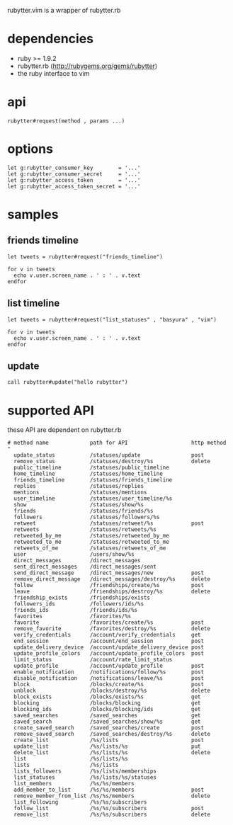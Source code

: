 
rubytter.vim is a wrapper of rubytter.rb

# dependencies
  - ruby >= 1.9.2
  - rubytter.rb (http://rubygems.org/gems/rubytter)
  - the ruby interface to vim

# api

    rubytter#request(method , params ...)

# options

    let g:rubytter_consumer_key        = '...'
    let g:rubytter_consumer_secret     = '...'
    let g:rubytter_access_token        = '...'
    let g:rubytter_access_token_secret = '...'

# samples

## friends timeline

    let tweets = rubytter#request("friends_timeline")
      
    for v in tweets
      echo v.user.screen_name . ' : ' . v.text
    endfor

## list timeline

    let tweets = rubytter#request("list_statuses" , "basyura" , "vim")
    
    for v in tweets
      echo v.user.screen_name . ' : ' . v.text
    endfor

## update

    call rubytter#update("hello rubytter")

# supported API

these API are dependent on rubytter.rb

    # method name             path for API                    http method
    "
      update_status           /statuses/update                post
      remove_status           /statuses/destroy/%s            delete
      public_timeline         /statuses/public_timeline
      home_timeline           /statuses/home_timeline
      friends_timeline        /statuses/friends_timeline
      replies                 /statuses/replies
      mentions                /statuses/mentions
      user_timeline           /statuses/user_timeline/%s
      show                    /statuses/show/%s
      friends                 /statuses/friends/%s
      followers               /statuses/followers/%s
      retweet                 /statuses/retweet/%s            post
      retweets                /statuses/retweets/%s
      retweeted_by_me         /statuses/retweeted_by_me
      retweeted_to_me         /statuses/retweeted_to_me
      retweets_of_me          /statuses/retweets_of_me
      user                    /users/show/%s
      direct_messages         /direct_messages
      sent_direct_messages    /direct_messages/sent
      send_direct_message     /direct_messages/new            post
      remove_direct_message   /direct_messages/destroy/%s     delete
      follow                  /friendships/create/%s          post
      leave                   /friendships/destroy/%s         delete
      friendship_exists       /friendships/exists
      followers_ids           /followers/ids/%s
      friends_ids             /friends/ids/%s
      favorites               /favorites/%s
      favorite                /favorites/create/%s            post
      remove_favorite         /favorites/destroy/%s           delete
      verify_credentials      /account/verify_credentials     get
      end_session             /account/end_session            post
      update_delivery_device  /account/update_delivery_device post
      update_profile_colors   /account/update_profile_colors  post
      limit_status            /account/rate_limit_status
      update_profile          /account/update_profile         post
      enable_notification     /notifications/follow/%s        post
      disable_notification    /notifications/leave/%s         post
      block                   /blocks/create/%s               post
      unblock                 /blocks/destroy/%s              delete
      block_exists            /blocks/exists/%s               get
      blocking                /blocks/blocking                get
      blocking_ids            /blocks/blocking/ids            get
      saved_searches          /saved_searches                 get
      saved_search            /saved_searches/show/%s         get
      create_saved_search     /saved_searches/create          post
      remove_saved_search     /saved_searches/destroy/%s      delete
      create_list             /%s/lists                       post
      update_list             /%s/lists/%s                    put
      delete_list             /%s/lists/%s                    delete
      list                    /%s/lists/%s
      lists                   /%s/lists
      lists_followers         /%s/lists/memberships
      list_statuses           /%s/lists/%s/statuses
      list_members            /%s/%s/members
      add_member_to_list      /%s/%s/members                  post
      remove_member_from_list /%s/%s/members                  delete
      list_following          /%s/%s/subscribers
      follow_list             /%s/%s/subscribers              post
      remove_list             /%s/%s/subscribers              delete
